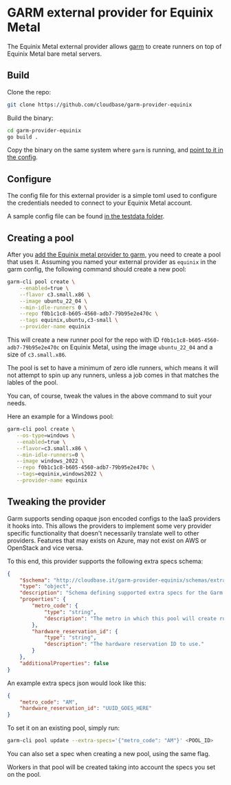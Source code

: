 # GARM external provider for Equinix Metal

The Equinix Metal external provider allows [garm](https://github.com/cloudbase/garm) to create runners on top of Equinix Metal bare metal servers.

## Build

Clone the repo:

```bash
git clone https://github.com/cloudbase/garm-provider-equinix
```

Build the binary:

```bash
cd garm-provider-equinix
go build .
```

Copy the binary on the same system where ```garm``` is running, and [point to it in the config](https://github.com/cloudbase/garm/blob/main/doc/providers.md#the-external-provider).

## Configure

The config file for this external provider is a simple toml used to configure the credentials needed to connect to your Equinix Metal account.

A sample config file can be found [in the testdata folder](./testdata/garm-provider-equinix.toml).

## Creating a pool

After you [add the Equinix metal provider to garm](https://github.com/cloudbase/garm/blob/main/doc/providers.md#the-external-provider), you need to create a pool that uses it. Assuming you named your external provider as ```equinix``` in the garm config, the following command should create a new pool:

```bash
garm-cli pool create \
    --enabled=true \
    --flavor c3.small.x86 \
    --image ubuntu_22_04 \
    --min-idle-runners 0 \
    --repo f0b1c1c8-b605-4560-adb7-79b95e2e470c \
    --tags equinix,ubuntu,c3-small \
    --provider-name equinix
```

This will create a new runner pool for the repo with ID `f0b1c1c8-b605-4560-adb7-79b95e2e470c` on Equinix Metal, using the image `ubuntu_22_04` and a size of `c3.small.x86`.

The pool is set to have a minimum of zero idle runners, which means it will not attempt to spin up any runners, unless a job comes in that matches the lables of the pool.

You can, of course, tweak the values in the above command to suit your needs.

Here an example for a Windows pool:

```bash
garm-cli pool create \
   --os-type=windows \
   --enabled=true \
   --flavor=c3.small.x86 \
   --min-idle-runners=0 \
   --image windows_2022 \
   --repo f0b1c1c8-b605-4560-adb7-79b95e2e470c \
   --tags=equinix,windows2022 \
   --provider-name equinix
```

## Tweaking the provider

Garm supports sending opaque json encoded configs to the IaaS providers it hooks into. This allows the providers to implement some very provider specific functionality that doesn't necessarily translate well to other providers. Features that may exists on Azure, may not exist on AWS or OpenStack and vice versa.

To this end, this provider supports the following extra specs schema:

```json
{
    "$schema": "http://cloudbase.it/garm-provider-equinix/schemas/extra_specs#",
    "type": "object",
    "description": "Schema defining supported extra specs for the Garm Equinix Metal Provider",
    "properties": {
        "metro_code": {
            "type": "string",
            "description": "The metro in which this pool will create runners."
        },
        "hardware_reservation_id": {
            "type": "string",
            "description": "The hardware reservation ID to use."
        }
    },
    "additionalProperties": false
}
```

An example extra specs json would look like this:

```json
{
    "metro_code": "AM",
    "hardware_reservation_id": "UUID_GOES_HERE"
}
```

To set it on an existing pool, simply run:

```bash
garm-cli pool update --extra-specs='{"metro_code": "AM"}' <POOL_ID>
```

You can also set a spec when creating a new pool, using the same flag.

Workers in that pool will be created taking into account the specs you set on the pool.